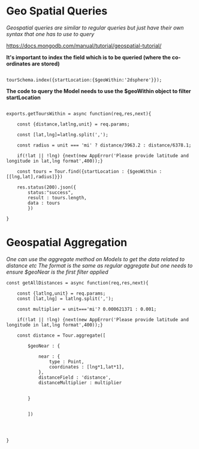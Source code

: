 # Geo Spatial Queries

_Geospatial queries are similar to regular queries but just have their own syntax that one has to use to query_

https://docs.mongodb.com/manual/tutorial/geospatial-tutorial/



**It's important to index the field which is to be queried (where the co-ordinates are stored)**

```

tourSchema.index({startLocation:{$geoWithin:'2dsphere'}});

```

**The code to query the Model needs to use the $geoWithin object to filter startLocation**

```

exports.getToursWithin = async function(req,res,next){

	const {distance,latlng,unit} = req.params;

	const [lat,lng]=latlng.split(',');

	const radius = unit === 'mi' ? distance/3963.2 : distance/6378.1;
	
	if(!lat || !lng) {next(new AppError('Please provide latitude and longitude in lat,lng format',400));}

	const tours = Tour.find({startLocation : {$geoWithin : [[lng,lat],radius]}})

	res.status(200).json({
		status:"success",
		result : tours.length,
		data : tours
		})

}

```

# Geospatial Aggregation

_One can use the aggregate method on Models to get the data related to distance etc_
_The format is the same as regular aggregate but one needs to ensure $geoNear is the first filter applied_


```
const getAllDistances = async function(req,res,next){

	const {latlng,unit} = req.params;
	const [lat,lng] = latlng.split(',');

	const multiplier = unit==='mi'? 0.000621371 : 0.001;

	if(!lat || !lng) {next(new AppError('Please provide latitude and longitude in lat,lng format',400));}

	const distance = Tour.aggregate([

		$geoNear : {

			near : {
				type : Point,
				coordinates : [lng*1,lat*1],
			},
			distanceField : 'distance',
			distanceMultiplier : multiplier


		}


		])




}

```

